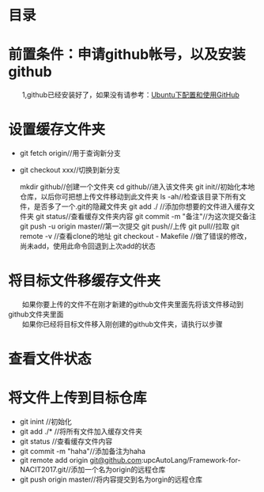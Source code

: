 # 目录
# 前置条件：申请github帐号，以及安装github
&emsp;&emsp;1,github已经安装好了，如果没有请参考：[Ubuntu下配置和使用GitHub](https://www.linuxidc.com/Linux/2016-12/137911.htm)
# 设置缓存文件夹
* git fetch origin//用于查询新分支
* git checkout xxx//切换到新分支

    mkdir github//创建一个文件夹
    cd github//进入该文件夹
    git init//初始化本地仓库，以后你可把想上传文件移动到此文件夹
    ls -ah//检查该目录下所有文件，是否多了一个.git的隐藏文件夹
    git add ./ //添加你想要的文件进入缓存文件夹
    git status//查看缓存文件夹内容
    git commit -m "备注"//为这次提交备注
    git push -u origin master//第一次提交
    git push//上传
    git pull//拉取
    git remote -v //查看clone的地址 
    git checkout - Makefile //做了错误的修改，尚未add，使用此命令回退到上次add的状态
# 将目标文件移缓存文件夹
&emsp;&emsp;如果你要上传的文件不在刚才新建的github文件夹里面先将该文件移动到github文件夹里面</br>
&emsp;&emsp;如果你已经将目标文件移入刚创建的github文件夹，请执行以步骤

# 查看文件状态
# 将文件上传到目标仓库

- git inint //初始化
- git add ./* //将所有文件加入缓存文件夹
- git status //查看缓存文件内容
- git commit -m "haha"//添加备注为haha
- git remote add origin git@github.com:upcAutoLang/Framework-for-NACIT2017.git//添加一个名为origin的远程仓库
- git push origin master//将内容提交到名为orgin的远程仓库